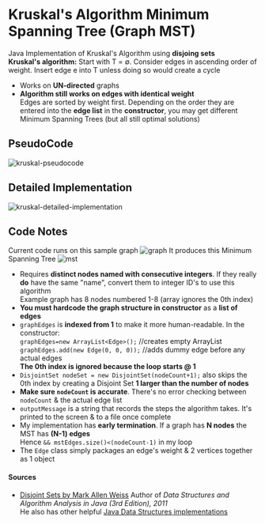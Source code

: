 # Kruskal's Algorithm Minimum Spanning Tree (Graph MST)

Java Implementation of Kruskal's Algorithm using **disjoing sets**  
**Kruskal's algorithm:** Start with T = ∅. Consider edges in ascending order of weight. Insert edge e into T unless doing so would create a cycle
- Works on **UN-directed** graphs
- **Algorithm still works on edges with identical weight**  
Edges are sorted by weight first. Depending on the order they are entered into the **edge list** in the **constructor**, you may get different Minimum Spanning Trees (but all still optimal solutions)

## PseudoCode
![kruskal-pseudocode](https://cloud.githubusercontent.com/assets/15304528/23335535/450deca2-fb85-11e6-9fd6-ce146ddb3471.png)

## Detailed Implementation
![kruskal-detailed-implementation](https://cloud.githubusercontent.com/assets/15304528/23335531/3ef5b4da-fb85-11e6-9d9d-01318c793a3c.png)

## Code Notes
Current code runs on this sample graph
![graph](https://cloud.githubusercontent.com/assets/15304528/23335398/0971bd4c-fb83-11e6-9390-3c3d10d524c3.png)
It produces this Minimum Spanning Tree
![mst](https://cloud.githubusercontent.com/assets/15304528/23335524/267f049c-fb85-11e6-8e50-b89029bcb464.png)

- Requires **distinct nodes named with consecutive integers**. If they really **do** have the same "name", convert them to integer ID's to use this algorithm  
Example graph has 8 nodes numbered 1-8 (array ignores the 0th index)
- **You must hardcode the graph structure in constructor** as a **list of edges**
- `graphEdges` is **indexed from 1** to make it more human-readable. In the constructor:  
`graphEdges=new ArrayList<Edge>();`  //creates empty ArrayList  
`graphEdges.add(new Edge(0, 0, 0));`  //adds dummy edge before any actual edges  
**The 0th index is ignored because the loop starts @ 1**
- `DisjointSet nodeSet = new DisjointSet(nodeCount+1);` also skips the 0th index by creating a Disjoint Set **1 larger than the number of nodes**
- **Make sure `nodeCount` is accurate**. There's no error checking between `nodeCount` & the actual edge list
- `outputMessage` is a string that records  the steps the algorithm takes. It's printed to the screen & to a file once complete
- My implementation has **early termination**. If a graph has **N nodes** the MST has **(N-1) edges**  
Hence `&& mstEdges.size()<(nodeCount-1)` in my loop
- The `Edge` class simply packages an edge's weight & 2 vertices together as 1 object

#### Sources
- [Disjoint Sets by Mark Allen Weiss](http://users.cis.fiu.edu/~weiss/dsaajava3/code/DisjSets.java) Author of *Data Structures and Algorithm Analysis in Java (3rd Edition), 2011*  
He also has other helpful [Java Data Structures implementations](http://users.cis.fiu.edu/~weiss/dsaajava3/code/)

